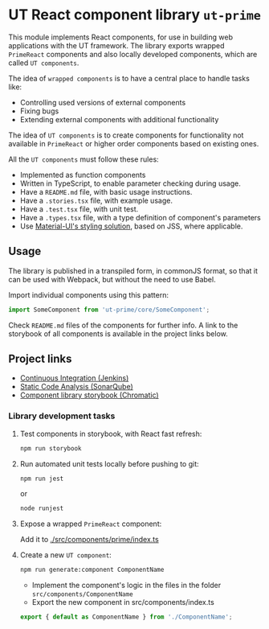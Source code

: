# UT React component library `ut-prime`

This module implements React components, for use in building
web applications with the UT framework. The library exports
wrapped `PrimeReact` components
and also locally developed components, which are called `UT components`.

The idea of `wrapped components` is to have a central place
to handle tasks like:

- Controlling used versions of external components
- Fixing bugs
- Extending external components with additional functionality

The idea of `UT components` is to create components
for functionality not available in `PrimeReact`
or higher order components based on existing ones.

All the `UT components` must follow these rules:

- Implemented as function components
- Written in TypeScript, to enable parameter checking during usage.
- Have a `README.md` file, with basic usage instructions.
- Have a `.stories.tsx` file, with example usage.
- Have a `.test.tsx` file, with unit test.
- Have a `.types.tsx` file, with a type definition of component's
  parameters
- Use [Material-UI's styling solution](https://material-ui.com/styles/basics/),
  based on JSS, where applicable.

## Usage

The library is published in a transpiled form, in commonJS format,
so that it can be used with Webpack, but without the need to use Babel.

Import individual components using this pattern:

```js
import SomeComponent from 'ut-prime/core/SomeComponent';
```

Check `README.md` files of the components for further info.
A link to the storybook of all components is available in
the project links below.

## Project links

- [Continuous Integration (Jenkins)](https://jenkins.softwaregroup.com/view/ut/view/master/job/ut/job/ut-prime/)
- [Static Code Analysis (SonarQube)](https://sonar.softwaregroup.com/dashboard?id=ut-prime%3Aorigin%2Fmaster)
- [Component library storybook (Chromatic)](https://www.chromatic.com/library?appId=6064dffb57787f0021be7b17)

### Library development tasks

1) Test components in storybook, with React fast refresh:

   ```bash
   npm run storybook
   ```

1) Run automated unit tests locally before pushing to git:

   ```bash
   npm run jest
   ```

   or

   ```bash
   node runjest
   ```

1) Expose a wrapped `PrimeReact` component:

   Add it to [./src/components/prime/index.ts](./src/components/prime/index.ts)

1) Create a new `UT component`:

   ```bash
   npm run generate:component ComponentName
   ```

   - Implement the component's logic in the files in the folder
     `src/components/ComponentName`
   - Export the new component in src/components/index.ts

   ```js
   export { default as ComponentName } from './ComponentName';
   ```
